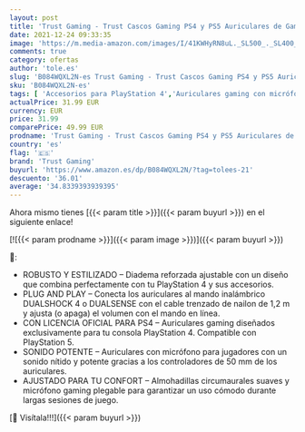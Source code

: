 ```yaml
---
layout: post
title: 'Trust Gaming - Trust Cascos Gaming PS4 y PS5 Auriculares de Gaming GXT 488 Forze-G  Licencia Oficial para PlayStation  Micrófono Plegable  Altavoces Activos de 50 mm  Cable Trenzado de Nailon de 1.2 m  Gris'
date: 2021-12-24 09:33:35
image: 'https://m.media-amazon.com/images/I/41KWHyRN8uL._SL500_._SL400_.jpg'
comments: true
category: ofertas
author: 'tole.es'
slug: 'B084WQXL2N-es Trust Gaming - Trust Cascos Gaming PS4 y PS5 Auriculares...'
sku: 'B084WQXL2N-es'
tags: [ 'Accesorios para PlayStation 4','Auriculares gaming con micrófono para PlayStation 4','Electrónica','Hardware y juegos para PlayStation 4','Hardware y juegos para PlayStation 5','Videojuegos','playstation','ps4','ps5','trust gaming', ]
actualPrice: 31.99 EUR
currency: EUR
price: 31.99
comparePrice: 49.99 EUR
prodname: 'Trust Gaming - Trust Cascos Gaming PS4 y PS5 Auriculares de Gaming GXT 488 Forze-G  Licencia Oficial para PlayStation  Micrófono Plegable  Altavoces Activos de 50 mm  Cable Trenzado de Nailon de 1.2 m  Gris'
country: 'es'
flag: '🇪🇸'
brand: 'Trust Gaming'
buyurl: 'https://www.amazon.es/dp/B084WQXL2N/?tag=tolees-21'
descuento: '36.01'
average: '34.8339393939395'
---
```


Ahora mismo tienes [{{< param title >}}]({{< param buyurl >}}) en el siguiente enlace!

[![{{< param prodname >}}]({{< param image >}})]({{< param buyurl >}})

🔎:

- ROBUSTO Y ESTILIZADO – Diadema reforzada ajustable con un diseño que combina perfectamente con tu PlayStation 4 y sus accesorios.
- PLUG AND PLAY – Conecta los auriculares al mando inalámbrico DUALSHOCK 4 o DUALSENSE con el cable trenzado de nailon de 1,2 m y ajusta (o apaga) el volumen con el mando en línea.
- CON LICENCIA OFICIAL PARA PS4 – Auriculares gaming diseñados exclusivamente para tu consola PlayStation 4. Compatible con PlayStation 5.
- SONIDO POTENTE – Auriculares con micrófono para jugadores con un sonido nítido y potente gracias a los controladores de 50 mm de los auriculares.
- AJUSTADO PARA TU CONFORT – Almohadillas circumaurales suaves y micrófono gaming plegable para garantizar un uso cómodo durante largas sesiones de juego.

[🛒 Visítala!!!]({{< param buyurl >}})

